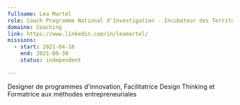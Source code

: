 ```yaml
---
fullname: Léa Martel
role: Coach Programme National d'Investigation - Incubateur des Territoires
domaine: Coaching
link: https://www.linkedin.com/in/leamartel/
missions:
  - start: 2021-04-16
    end: 2021-09-30
    status: independent

---
```


Designer de programmes d'innovation, Facilitatrice Design Thinking et Formatrice aux méthodes entrepreneuriales
